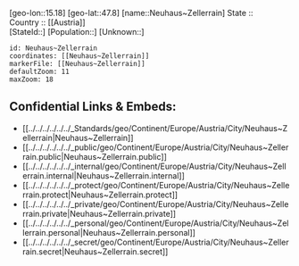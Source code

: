 ﻿---
location: [47.8,15.18] 
mapzoom: [7,12] 
mapmarker: city 
type: City
tags:
- geo/City


SpocWebEntityId: 32829
isDeleted: false
confidential: public

---
[geo-lon::15.18] 
[geo-lat::47.8] 
[name::Neuhaus~Zellerrain] 
State ::  
Country :: [[Austria]]  
[StateId::] 
[Population::] 
[Unknown::] 


```leaflet
id: Neuhaus~Zellerrain
coordinates: [[Neuhaus~Zellerrain]] 
markerFile: [[Neuhaus~Zellerrain]] 
defaultZoom: 11 
maxZoom: 18
```


## Confidential Links & Embeds: 
- [[../../../../../../_Standards/geo/Continent/Europe/Austria/City/Neuhaus~Zellerrain|Neuhaus~Zellerrain]] 
- [[../../../../../../_public/geo/Continent/Europe/Austria/City/Neuhaus~Zellerrain.public|Neuhaus~Zellerrain.public]] 
- [[../../../../../../_internal/geo/Continent/Europe/Austria/City/Neuhaus~Zellerrain.internal|Neuhaus~Zellerrain.internal]] 
- [[../../../../../../_protect/geo/Continent/Europe/Austria/City/Neuhaus~Zellerrain.protect|Neuhaus~Zellerrain.protect]] 
- [[../../../../../../_private/geo/Continent/Europe/Austria/City/Neuhaus~Zellerrain.private|Neuhaus~Zellerrain.private]] 
- [[../../../../../../_personal/geo/Continent/Europe/Austria/City/Neuhaus~Zellerrain.personal|Neuhaus~Zellerrain.personal]] 
- [[../../../../../../_secret/geo/Continent/Europe/Austria/City/Neuhaus~Zellerrain.secret|Neuhaus~Zellerrain.secret]] 
